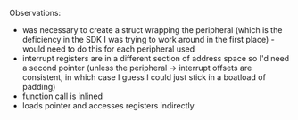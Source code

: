 Observations:

  - was necessary to create a struct wrapping the peripheral (which is the deficiency in the SDK I was trying to work around in the first place) - would need to do this for each peripheral used
  - interrupt registers are in a different section of address space so I'd need a second pointer (unless the peripheral -> interrupt offsets are consistent, in which case I guess I could just stick in a boatload of padding)
  - function call is inlined
  - loads pointer and accesses registers indirectly
